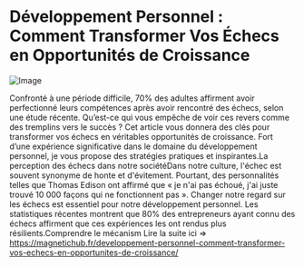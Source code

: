 # Développement Personnel : Comment Transformer Vos Échecs en Opportunités de Croissance

![Image](https://images.pexels.com/photos/140945/pexels-photo-140945.jpeg?auto=compress&cs=tinysrgb&h=650&w=940)

Confronté à une période difficile, 70% des adultes affirment avoir perfectionné leurs compétences après avoir rencontré des échecs, selon une étude récente. Qu’est-ce qui vous empêche de voir ces revers comme des tremplins vers le succès ? Cet article vous donnera des clés pour transformer vos échecs en véritables opportunités de croissance. Fort d’une expérience significative dans le domaine du développement personnel, je vous propose des stratégies pratiques et inspirantes.La perception des échecs dans notre sociétéDans notre culture, l'échec est souvent synonyme de honte et d'évitement. Pourtant, des personnalités telles que Thomas Edison ont affirmé que « je n'ai pas échoué, j'ai juste trouvé 10 000 façons qui ne fonctionnent pas ». Changer notre regard sur les échecs est essentiel pour notre développement personnel. Les statistiques récentes montrent que 80% des entrepreneurs ayant connu des échecs affirment que ces expériences les ont rendus plus résilients.Comprendre le mécanism Lire la suite ici => https://magnetichub.fr/developpement-personnel-comment-transformer-vos-echecs-en-opportunites-de-croissance/
